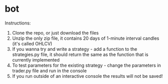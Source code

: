 # bot

Instructions:
1. Clone the repo, or just download the files
2. Unzip the only zip file, it contains 20 days of 1-minute interval candles (it's called OHLCV)
3. If you wanna try and write a strategy - add a function to the strategies.py file, it should return the same as the function that is currently implemented
4. To test parameters for the existing strategy - change the parameters in trader.py file and run in the console 
5. If you run outside of an interactive console the results will not be saved!

